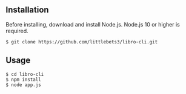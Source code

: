 ## Installation
Before installing, download and install Node.js. Node.js 10 or higher is required.
```
$ git clone https://github.com/littlebets3/libro-cli.git
```

## Usage
```
$ cd libro-cli
$ npm install
$ node app.js
```
